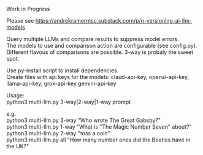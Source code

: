 Work in Progress   

Please see https://andrekramermsc.substack.com/p/n-versioning-ai-llm-models   

Query multiple LLMs and compare results to suppress model errors.   
The models to use and comparison action are configurable (see config.py).   
Different flavous of comparisons are possible. 3-way is probaly the sweet spot.   

Use py-install script to install dependencies.   
Create files with api keys for the models: claud-api-key, openai-api-key, llama-api-key, grok-api-key gemini-api-key  

Usage:   
python3 multi-llm.py 3-way|2-way|1-way prompt   

e.g.  
python3 multi-llm.py 3-way "Who wrote The Great Gabsby?"    
python3 multi-llm.py 1-way "What is \"The Magic Number Seven\" about?"   
python3 multi-llm.py 2-way "toss a coin"   
python3 multi-llm.py all "How many number ones did the Beatles have in the UK?"   
